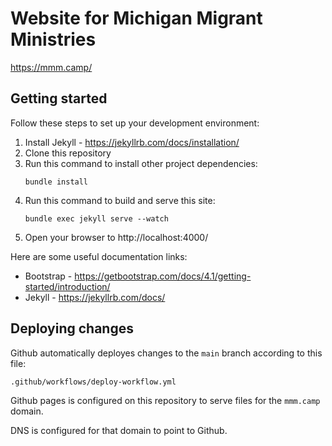 # Website for Michigan Migrant Ministries

https://mmm.camp/

## Getting started

Follow these steps to set up your development environment:

1. Install Jekyll - https://jekyllrb.com/docs/installation/
1. Clone this repository
1. Run this command to install other project dependencies:
   ```
   bundle install
   ```
1. Run this command to build and serve this site:
   ```
   bundle exec jekyll serve --watch
   ```
1. Open your browser to http://localhost:4000/

Here are some useful documentation links:

* Bootstrap - https://getbootstrap.com/docs/4.1/getting-started/introduction/
* Jekyll - https://jekyllrb.com/docs/

## Deploying changes

Github automatically deployes changes to the `main` branch according to this file:
```
.github/workflows/deploy-workflow.yml
```

Github pages is configured on this repository to serve files for the `mmm.camp` domain.

DNS is configured for that domain to point to Github.